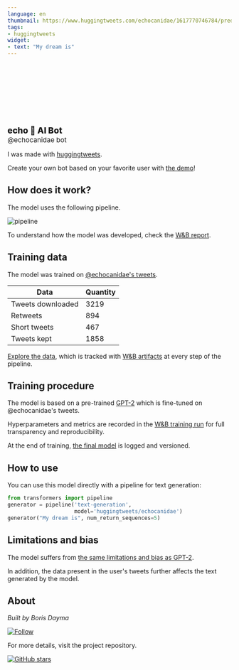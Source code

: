 ```yaml
---
language: en
thumbnail: https://www.huggingtweets.com/echocanidae/1617770746784/predictions.png
tags:
- huggingtweets
widget:
- text: "My dream is"
---
```


<div>
<div style="width: 132px; height:132px; border-radius: 50%; background-size: cover; background-image: url('https://pbs.twimg.com/profile_images/1378606514173267972/n7a21W2N_400x400.jpg')">
</div>
<div style="margin-top: 8px; font-size: 19px; font-weight: 800">echo 🤖 AI Bot </div>
<div style="font-size: 15px">@echocanidae bot</div>
</div>

I was made with [huggingtweets](https://github.com/borisdayma/huggingtweets).

Create your own bot based on your favorite user with [the demo](https://colab.research.google.com/github/borisdayma/huggingtweets/blob/master/huggingtweets-demo.ipynb)!

## How does it work?

The model uses the following pipeline.

![pipeline](https://github.com/borisdayma/huggingtweets/blob/master/img/pipeline.png?raw=true)

To understand how the model was developed, check the [W&B report](https://wandb.ai/wandb/huggingtweets/reports/HuggingTweets-Train-a-Model-to-Generate-Tweets--VmlldzoxMTY5MjI).

## Training data

The model was trained on [@echocanidae's tweets](https://twitter.com/echocanidae).

| Data | Quantity |
| --- | --- |
| Tweets downloaded | 3219 |
| Retweets | 894 |
| Short tweets | 467 |
| Tweets kept | 1858 |

[Explore the data](https://wandb.ai/wandb/huggingtweets/runs/347rvo9n/artifacts), which is tracked with [W&B artifacts](https://docs.wandb.com/artifacts) at every step of the pipeline.

## Training procedure

The model is based on a pre-trained [GPT-2](https://huggingface.co/gpt2) which is fine-tuned on @echocanidae's tweets.

Hyperparameters and metrics are recorded in the [W&B training run](https://wandb.ai/wandb/huggingtweets/runs/2udvktge) for full transparency and reproducibility.

At the end of training, [the final model](https://wandb.ai/wandb/huggingtweets/runs/2udvktge/artifacts) is logged and versioned.

## How to use

You can use this model directly with a pipeline for text generation:

```python
from transformers import pipeline
generator = pipeline('text-generation',
                     model='huggingtweets/echocanidae')
generator("My dream is", num_return_sequences=5)
```

## Limitations and bias

The model suffers from [the same limitations and bias as GPT-2](https://huggingface.co/gpt2#limitations-and-bias).

In addition, the data present in the user's tweets further affects the text generated by the model.

## About

*Built by Boris Dayma*

[![Follow](https://img.shields.io/twitter/follow/borisdayma?style=social)](https://twitter.com/intent/follow?screen_name=borisdayma)

For more details, visit the project repository.

[![GitHub stars](https://img.shields.io/github/stars/borisdayma/huggingtweets?style=social)](https://github.com/borisdayma/huggingtweets)
